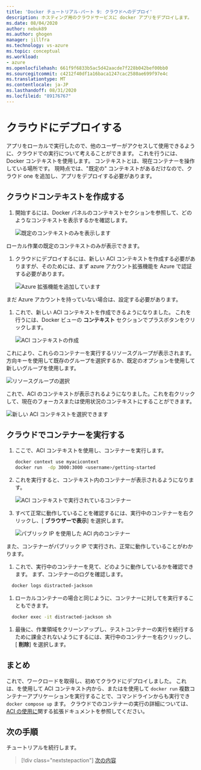```yaml
---
title: 'Docker チュートリアル-パート 9: クラウドへのデプロイ'
description: ホスティング用のクラウドサービスに docker アプリをデプロイします。
ms.date: 08/04/2020
author: nebuk89
ms.author: ghogen
manager: jillfra
ms.technology: vs-azure
ms.topic: conceptual
ms.workload:
- azure
ms.openlocfilehash: 661f9f6833b5ac5d42aacde7f228b042bef00bb0
ms.sourcegitcommit: c4212f40df1a16baca1247cac2580ae699f97e4c
ms.translationtype: MT
ms.contentlocale: ja-JP
ms.lasthandoff: 08/31/2020
ms.locfileid: "89176767"
---
```

# <a name="deploy-to-the-cloud"></a>クラウドにデプロイする

アプリをローカルで実行したので、他のユーザーがアクセスして使用できるように、クラウドでの実行について考えることができます。 これを行うには、Docker コンテキストを使用します。 コンテキストとは、現在コンテナーを操作している場所です。 現時点では、"既定の" コンテキストがあるだけなので、クラウド one を追加し、アプリをデプロイする必要があります。

## <a name="create-your-cloud-context"></a>クラウドコンテキストを作成する

1. 開始するには、Docker パネルのコンテキストセクションを参照して、どのようなコンテキストを表示するかを確認します。

   ![既定のコンテキストのみを表示します](media/defaultcontext.png)

ローカル作業の既定のコンテキストのみが表示できます。

1. クラウドにデプロイするには、新しい ACI コンテキストを作成する必要がありますが、そのためには、まず azure アカウント拡張機能を Azure で認証する必要があります。

   ![Azure 拡張機能を追加しています](media/addazureextension.png)

まだ Azure アカウントを持っていない場合は、設定する必要があります。

1. これで、新しい ACI コンテキストを作成できるようになりました。 これを行うには、Docker ビューの **コンテキスト** セクションでプラスボタンをクリックします。

   ![ACI コンテキストの作成](media/createnewcontext.png)

これにより、これらのコンテナーを実行するリソースグループが表示されます。 方向キーを使用して既存のグループを選択するか、既定のオプションを使用して新しいグループを使用します。

![リソースグループの選択](media/selectresourcegroup.png)

これで、ACI のコンテキストが表示されるようになりました。これを右クリックして、現在のフォーカスまたは使用状況のコンテキストにすることができます。

![新しい ACI コンテキストを選択できます](media/listofcontexts.png)

## <a name="run-containers-in-the-cloud"></a>クラウドでコンテナーを実行する

1. ここで、ACI コンテキストを使用し、コンテナーを実行します。

   ```bash
   docker context use myacicontext
   docker run  -dp 3000:3000 <username>/getting-started
   ```

1. これを実行すると、コンテキスト内のコンテナーが表示されるようになります。

   ![ACI コンテキストで実行されているコンテナー](media/contextcontainer.png)

1. すべて正常に動作していることを確認するには、実行中のコンテナーを右クリックし、[ **ブラウザーで表示**] を選択します。

   ![パブリック IP を使用した ACI 内のコンテナー](media/containerinaci.png)

また、コンテナーがパブリック IP で実行され、正常に動作していることがわかります。

1. これで、実行中のコンテナーを見て、どのように動作しているかを確認できます。 まず、コンテナーのログを確認します。
 
 ```bash
   docker logs distracted-jackson
   ```

1. ローカルコンテナーの場合と同じように、コンテナーに対してを実行することもできます。
 
 ```bash
   docker exec -it distracted-jackson sh
   ```

1. 最後に、作業領域をクリーンアップし、テストコンテナーの実行を続行するために課金されないようにするには、実行中のコンテナーを右クリックし、[ **削除**] を選択します。

## <a name="recap"></a>まとめ

これで、ワークロードを取得し、初めてクラウドにデプロイしました。 これは、を使用して ACI コンテキスト内から、またはを使用して `docker run` 複数コンテナーアプリケーションを実行することで、コマンドラインからも実行でき `docker compose up` ます。 クラウドでのコンテナーの実行の詳細については、 [ACI の使用に](https://docs.docker.com/engine/context/aci-integration/)関する拡張ドキュメントを参照してください。

## <a name="next-steps"></a>次の手順

チュートリアルを続行します。

> [!div class="nextstepaction"]
> [次の内容](whats-next.md)
